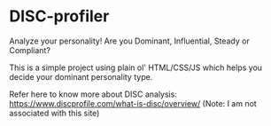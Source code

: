 # DISC-profiler
Analyze your personality! Are you Dominant, Influential, Steady or Compliant?

This is a simple project using plain ol' HTML/CSS/JS which helps you decide your dominant personality type.

Refer here to know more about DISC analysis: https://www.discprofile.com/what-is-disc/overview/ (Note: I am not associated with this site)

